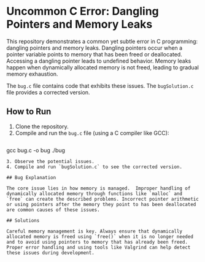 # Uncommon C Error: Dangling Pointers and Memory Leaks

This repository demonstrates a common yet subtle error in C programming: dangling pointers and memory leaks.  Dangling pointers occur when a pointer variable points to memory that has been freed or deallocated. Accessing a dangling pointer leads to undefined behavior. Memory leaks happen when dynamically allocated memory is not freed, leading to gradual memory exhaustion.

The `bug.c` file contains code that exhibits these issues. The `bugSolution.c` file provides a corrected version.

## How to Run

1. Clone the repository.
2. Compile and run the `bug.c` file (using a C compiler like GCC):
   ```bash
gcc bug.c -o bug
./bug
```
3. Observe the potential issues.
4. Compile and run `bugSolution.c` to see the corrected version. 

## Bug Explanation

The core issue lies in how memory is managed.  Improper handling of dynamically allocated memory through functions like `malloc` and `free` can create the described problems. Incorrect pointer arithmetic or using pointers after the memory they point to has been deallocated are common causes of these issues.

## Solutions

Careful memory management is key. Always ensure that dynamically allocated memory is freed using `free()` when it is no longer needed and to avoid using pointers to memory that has already been freed. Proper error handling and using tools like Valgrind can help detect these issues during development.